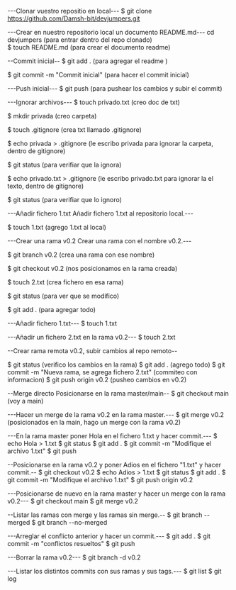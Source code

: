 ---Clonar vuestro repositio en local---
$ git clone https://github.com/Damsh-bit/devjumpers.git


---Crear en nuestro repositorio local un
documento README.md---
cd devjumpers (para entrar dentro del repo clonado)  
$ touch README.md (para crear el documento readme)

--Commit inicial--
$ git add . (para agregar el readme )

$ git commit -m "Commit inicial" (para hacer el commit inicial)

---Push inicial---
$ git push (para pushear los cambios y subir el commit)

---Ignorar archivos---
$ touch privado.txt (creo doc de txt)

$ mkdir privada (creo carpeta)

$ touch .gitignore (crea txt llamado .gitignore)

$ echo privada > .gitignore (le escribo privada para ignorar la carpeta, dentro de gitignore)

$ git status (para verifiar que la ignora)

$ echo privado.txt > .gitignore (le escribo privado.txt para ignorar la el texto, dentro de gitignore)

$ git status (para verifiar que lo ignoro)

---Añadir fichero 1.txt
Añadir fichero 1.txt al
repositorio local.---

$ touch 1.txt (agrego 1.txt al local)

---Crear una rama v0.2
Crear una rama con el nombre v0.2.---

$ git branch v0.2 (crea una rama con ese nombre)

$ git checkout v0.2 (nos posicionamos en la rama creada)

$ touch 2.txt (crea fichero en esa rama)

$ git status (para ver que se modifico)

$ git add . (para agregar todo)

---Añadir fichero
1.txt---
$ touch 1.txt

---Añadir un fichero 2.txt en la
rama v0.2---
$ touch 2.txt

--Crear rama remota v0.2, subir cambios al repo remoto--

$ git status (verifico los cambios en la rama)
$ git add . (agrego todo)
$ git commit -m "Nueva rama, se agrega fichero 2.txt" (commiteo con informacion)
$ git push origin v0.2 (pusheo cambios en v0.2)

--Merge directo
Posicionarse en la rama master/main--
$ git checkout main (voy a main)

---Hacer un merge de la rama v0.2 en
la rama master.---
$ git merge v0.2 (posicionados en la main, hago un merge con la rama v0.2)


---En la rama master poner Hola en
el fichero 1.txt y hacer commit.---
$ echo Hola > 1.txt
$ git status
$ git add .
$ git commit -m "Modifique el archivo 1.txt"
$ git push

--Posicionarse en la rama v0.2 y
poner Adios en el fichero "1.txt" y hacer commit.--
$ git checkout v0.2
$ echo Adios > 1.txt
$ git status
$ git add .
$ git commit -m "Modifique el archivo 1.txt"
$ git push origin v0.2

---Posicionarse de nuevo en la
rama master y hacer un merge con la rama v0.2---
$ git checkout main
$ git merge v0.2


--Listar las ramas con merge y las ramas sin merge.--
$ git branch --merged
$ git branch --no-merged

---Arreglar el conflicto anterior y hacer un commit.---
$ git add .
$ git commit -m "conflictos resueltos"
$ git push

---Borrar la rama v0.2---
$ git branch -d v0.2


---Listar los distintos commits con sus ramas y sus tags.---
$ git list
$ git log

